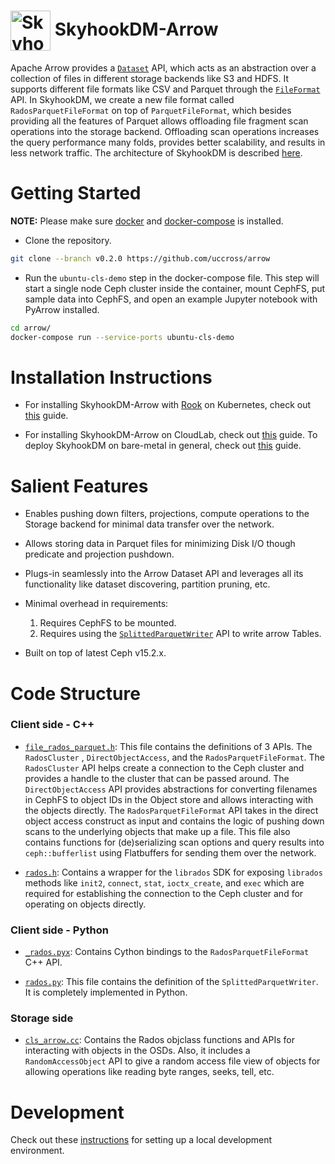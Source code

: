 <!---
  Licensed to the Apache Software Foundation (ASF) under one
  or more contributor license agreements.  See the NOTICE file
  distributed with this work for additional information
  regarding copyright ownership.  The ASF licenses this file
  to you under the Apache License, Version 2.0 (the
  "License"); you may not use this file except in compliance
  with the License.  You may obtain a copy of the License at

    http://www.apache.org/licenses/LICENSE-2.0

  Unless required by applicable law or agreed to in writing,
  software distributed under the License is distributed on an
  "AS IS" BASIS, WITHOUT WARRANTIES OR CONDITIONS OF ANY
  KIND, either express or implied.  See the License for the
  specific language governing permissions and limitations
  under the License.
-->
# <img src="https://iris-hep.org/assets/logos/skyhookdmLogoJeff.png" width="64" valign="middle" alt="Skyhook"/> SkyhookDM-Arrow

Apache Arrow provides a [`Dataset`](https://arrow.apache.org/docs/cpp/api/dataset.html) API, which acts as an abstraction over a collection of files in different storage backends like S3 and HDFS. It supports different file formats like CSV and Parquet through the [`FileFormat`](https://arrow.apache.org/docs/cpp/api/dataset.html#_CPPv4N5arrow7dataset10FileFormatE) API. In SkyhookDM, we create a new file format called `RadosParquetFileFormat` on top of `ParquetFileFormat`, which besides providing all the features of Parquet allows offloading file fragment scan operations into the storage backend. Offloading scan operations increases the query performance many folds, provides better scalability, and results in less network traffic. The architecture of SkyhookDM is described [here](./docs/architecture.md).

# Getting Started

**NOTE:** Please make sure [docker](https://docs.docker.com/engine/install/ubuntu/) and [docker-compose](https://docs.docker.com/compose/install/) is installed.

* Clone the repository.
```bash
git clone --branch v0.2.0 https://github.com/uccross/arrow
```

* Run the `ubuntu-cls-demo` step in the docker-compose file. This step will start a single node Ceph cluster inside the container, mount CephFS, put sample data into CephFS, and open an example Jupyter notebook with PyArrow installed.
```bash
cd arrow/
docker-compose run --service-ports ubuntu-cls-demo
```

# Installation Instructions

* For installing SkyhookDM-Arrow with [Rook](https://rook.io) on Kubernetes, check out [this](https://github.com/uccross/skyhookdm-arrow-docker/blob/master/README.md#deploying-skyhookdm-arrow-on-a-rook-cluster) guide.

* For installing SkyhookDM-Arrow on CloudLab, check out [this](https://github.com/uccross/skyhookdm-workflows/tree/master/cloudlab#deploy-ceph-skyhookdm-on-cloudlab) guide. To deploy SkyhookDM on bare-metal in general, check out [this](docs/deploy.md) guide.

# Salient Features

* Enables pushing down filters, projections, compute operations to the Storage backend for minimal data transfer over the network.

* Allows storing data in Parquet files for minimizing Disk I/O though predicate and projection pushdown.

* Plugs-in seamlessly into the Arrow Dataset API and leverages all its functionality like dataset discovering,  partition pruning, etc.

* Minimal overhead in requirements: 
    1) Requires CephFS to be mounted. 
    2) Requires using the [`SplittedParquetWriter`](../../../../../python/pyarrow/rados.py) API to write arrow Tables.

* Built on top of latest Ceph v15.2.x.

# Code Structure

### Client side - C++

* [`file_rados_parquet.h`](../../dataset/file_rados_parquet.h): This file contains the definitions of 3 APIs. The `RadosCluster` , `DirectObjectAccess`, and the `RadosParquetFileFormat`. The `RadosCluster` API helps create a connection to the Ceph cluster and provides a handle to the cluster that can be passed around. The `DirectObjectAccess` API provides abstractions for converting filenames in CephFS to object IDs in the Object store and allows interacting with the objects directly. The `RadosParquetFileFormat` API takes in the direct object access construct as input and contains the logic of pushing down scans to the underlying objects that make up a file. This file also contains functions for (de)serializing scan options and query results into `ceph::bufferlist` using Flatbuffers for sending them over the network.

* [`rados.h`](../../dataset/rados.h): Contains a wrapper for the `librados` SDK for exposing `librados` methods like `init2`, `connect`, `stat`, `ioctx_create`, and `exec` which are required for establishing the connection to the Ceph cluster and for operating on objects directly. 

### Client side - Python

* [`_rados.pyx`](../../../../../python/pyarrow/_rados.pyx): Contains Cython bindings to the `RadosParquetFileFormat` C++ API.

* [`rados.py`](../../../../../python/pyarrow/rados.py): This file contains the definition of the `SplittedParquetWriter`. It is completely implemented in Python.

### Storage side

* [`cls_arrow.cc`](./cls_arrow.cc): Contains the Rados objclass functions and APIs for interacting with objects in the OSDs. Also, it includes a `RandomAccessObject` API to give a random access file view of objects for allowing operations like reading byte ranges, seeks, tell, etc. 

# Development

Check out these [instructions](docs/contributing.md) for setting up a local development environment.
